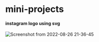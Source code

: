 # mini-projects

#### instagram logo using svg
![Screenshot from 2022-08-26 21-36-45](https://user-images.githubusercontent.com/97423069/186947176-ef080da0-d2bd-46ed-81ef-105b7c3cbc32.png)
